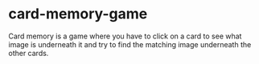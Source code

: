 # card-memory-game
Card memory is a game where you have to click on a card to see what image is underneath it and try to find the matching image underneath the other cards.
